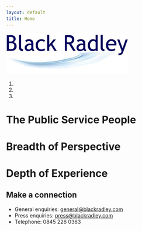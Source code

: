 ```yaml
---
layout: default
title: Home
---
```

![Black Radley Logo](/img/BRLogo.jpg)

<div class="carousel fade-carousel slide" data-ride="carousel" data-interval="5000" id="bs-carousel">
  <!-- Overlay -->
  <div class="overlay"></div>

  <!-- Indicators -->
  <ol class="carousel-indicators">
    <li data-target="#bs-carousel" data-slide-to="0" class="active"></li>
    <li data-target="#bs-carousel" data-slide-to="1"></li>
    <li data-target="#bs-carousel" data-slide-to="2"></li>
  </ol>
  
  <!-- Wrapper for slides -->
  <div class="carousel-inner">
    <div class="item slides active">
      <div class="slide-1"></div>
      <div class="hero">
        <hgroup>
            <h1>The Public Service People</h1>        
        </hgroup>
      </div>
    </div>
    <div class="item slides">
      <div class="slide-2"></div>
      <div class="hero">        
        <hgroup>
            <h1>Breadth of Perspective</h1>        
        </hgroup>       
      </div>
    </div>
    <div class="item slides">
      <div class="slide-3"></div>
      <div class="hero">        
        <hgroup>
            <h1>Depth of Experience</h1>        
        </hgroup>
      </div>
    </div>
  </div> 
</div>



## Make a connection

* General enquiries: general@blackradley.com
* Press enquiries: press@blackradley.com
* Telephone: 0845 226 0363